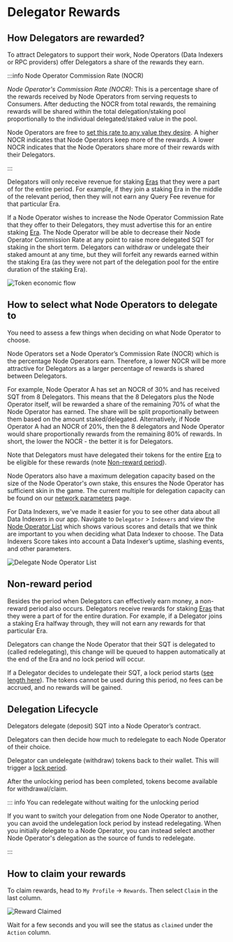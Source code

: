 # Delegator Rewards

## How Delegators are rewarded?

To attract Delegators to support their work, Node Operators (Data Indexers or RPC providers) offer Delegators a share of the rewards they earn.

:::info Node Operator Commission Rate (NOCR)

_Node Operator's Commission Rate (NOCR)_: This is a percentage share of the rewards received by Node Operators from serving requests to Consumers. After deducting the NOCR from total rewards, the remaining rewards will be shared within the total delegation/staking pool proportionally to the individual delegated/staked value in the pool.

Node Operators are free to [set this rate to any value they desire](../node_operators/setup/becoming-a-node-operator.md#6-configure-an-node-operator-commission-rate-nocr). A higher NOCR indicates that Node Operators keep more of the rewards. A lower NOCR indicates that the Node Operators share more of their rewards with their Delegators.

:::

Delegators will only receive revenue for staking [Eras](../introduction/era.md) that they were a part of for the entire period. For example, if they join a staking Era in the middle of the relevant period, then they will not earn any Query Fee revenue for that particular Era.

If a Node Operator wishes to increase the Node Operator Commission Rate that they offer to their Delegators, they must advertise this for an entire staking [Era](../introduction/era.md). The Node Operator will be able to decrease their Node Operator Commission Rate at any point to raise more delegated SQT for staking in the short term. Delegators can withdraw or undelegate their staked amount at any time, but they will forfeit any rewards earned within the staking Era (as they were not part of the delegation pool for the entire duration of the staking Era).

![Token economic flow](/assets/img/network/token_economy.png)

## How to select what Node Operators to delegate to

You need to assess a few things when deciding on what Node Operator to choose.

Node Operators set a Node Operator’s Commission Rate (NOCR) which is the percentage Node Operators earn. Therefore, a lower NOCR will be more attractive for Delegators as a larger percentage of rewards is shared between Delegators.

For example, Node Operator A has set an NOCR of 30% and has received SQT from 8 Delegators. This means that the 8 Delegators plus the Node Operator itself, will be rewarded a share of the remaining 70% of what the Node Operator has earned. The share will be split proportionally between them based on the amount staked/delegated. Alternatively, if Node Operator A had an NOCR of 20%, then the 8 delegators and Node Operator would share proportionally rewards from the remaining 80% of rewards. In short, the lower the NOCR - the better it is for Delegators.

Note that Delegators must have delegated their tokens for the entire [Era](../introduction/era.md) to be eligible for these rewards (note [Non-reward period](#non-reward-period)).

Node Operators also have a maximum delegation capacity based on the size of the Node Operator's own stake, this ensures the Node Operator has sufficient skin in the game. The current multiple for delegation capacity can be found on our [network parameters](../parameters.md) page.

For Data Indexers, we've made it easier for you to see other data about all Data Indexers in our app. Navigate to `Delegator` > `Indexers` and view the [Node Operator List](https://app.subquery.network/delegator/node_operators/indexers/all) which shows various scores and details that we think are important to you when deciding what Data Indexer to choose. The Data Indexers Score takes into account a Data Indexer’s uptime, slashing events, and other parameters.

![Delegate Node Operator List](/assets/img/network/delegate_indexers.png)

## Non-reward period

Besides the period when Delegators can effectively earn money, a non-reward period also occurs. Delegators receive rewards for staking [Eras](../introduction/era.md) that they were a part of for the entire duration. For example, if a Delegator joins a staking Era halfway through, they will not earn any rewards for that particular Era.

Delegators can change the Node Operator that their SQT is delegated to (called redelegating), this change will be queued to happen automatically at the end of the Era and no lock period will occur.

If a Delegator decides to undelegate their SQT, a lock period starts ([see length here](../parameters.md)). The tokens cannot be used during this period, no fees can be accrued, and no rewards will be gained.

## Delegation Lifecycle

Delegators delegate (deposit) SQT into a Node Operator’s contract.

Delegators can then decide how much to redelegate to each Node Operator of their choice.

Delegator can undelegate (withdraw) tokens back to their wallet. This will trigger a [lock period](../parameters.md).

After the unlocking period has been completed, tokens become available for withdrawal/claim.

::: info You can redelegate without waiting for the unlocking period

If you want to switch your delegation from one Node Operator to another, you can avoid the undelegation lock period by instead redelegating. When you initially delegate to a Node Operator, you can instead select another Node Operator's delegation as the source of funds to redelegate.

:::

## How to claim your rewards

To claim rewards, head to `My Profile` -> `Rewards`. Then select `Claim` in the last column.

![Reward Claimed](/assets/img/network/profile_rewards.png)

Wait for a few seconds and you will see the status as `claimed` under the `Action` column.
